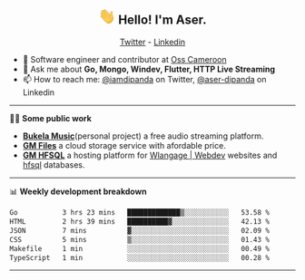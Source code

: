 <h2 align="center"> <img src="https://github.com/gabriel-TheCode/gabriel-TheCode/blob/master/gifs/Hi.gif" width="30px"> Hello! I'm Aser.</h2>
<p align="center">
  <a href="https://twitter.com/iamdipanda">Twitter</a> - 
  <a href="https://www.linkedin.com/in/aser-dipanda/">Linkedin</a>
</p>


- 🔭 Software engineer and contributor at [Oss Cameroon](https://github.com/osscameroon)
- 💬 Ask me about **Go, Mongo, Windev, Flutter, HTTP Live Streaming**
- 📫 How to reach me: [@iamdipanda](https://twitter.com/iamdipanda) on Twitter, [@aser-dipanda](https://www.linkedin.com/in/aser-dipanda/) on Linkedin

-------

👨‍💻 **Some public work**

- **[Bukela Music](https://music.bukela.co)**(personal project) a free audio streaming platform. 
- **[GM Files](https://gamesmania.io)** a cloud storage service with afordable price.
- **[GM HFSQL](https://gamesmania.io)** a hosting platform for [Wlangage | Webdev](https://pcsoft.fr/webdev/index.html) websites and [hfsql](https://pcsoft.fr/accueilpub/hfsql.htm) databases.
-------

📊 **Weekly development breakdown**

<!--START_SECTION:waka-->

```text
Go           3 hrs 23 mins   █████████████▒░░░░░░░░░░░   53.58 %
HTML         2 hrs 39 mins   ██████████▓░░░░░░░░░░░░░░   42.13 %
JSON         7 mins          ▓░░░░░░░░░░░░░░░░░░░░░░░░   02.09 %
CSS          5 mins          ▒░░░░░░░░░░░░░░░░░░░░░░░░   01.43 %
Makefile     1 min           ░░░░░░░░░░░░░░░░░░░░░░░░░   00.49 %
TypeScript   1 min           ░░░░░░░░░░░░░░░░░░░░░░░░░   00.28 %
```

<!--END_SECTION:waka-->

-------
